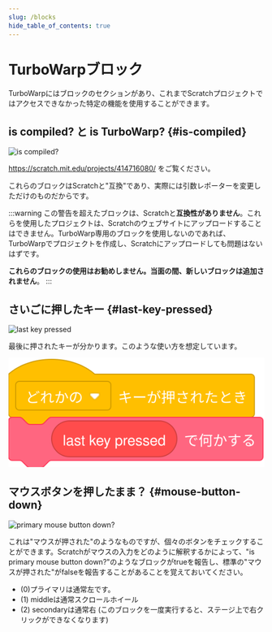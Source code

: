 ```yaml
---
slug: /blocks
hide_table_of_contents: true
---
```


# TurboWarpブロック

TurboWarpにはブロックのセクションがあり、これまでScratchプロジェクトではアクセスできなかった特定の機能を使用することができます。

## is compiled? と is TurboWarp? {#is-compiled}

![is compiled?](./assets/is-compiled.svg)

https://scratch.mit.edu/projects/414716080/ をご覧ください。

これらのブロックはScratchと"互換"であり、実際には引数レポーターを変更しただけのものだからです。

:::warning
この警告を超えたブロックは、Scratchと**互換性がありません**。これらを使用したプロジェクトは、Scratchのウェブサイトにアップロードすることはできません。TurboWarp専用のブロックを使用しないのであれば、TurboWarpでプロジェクトを作成し、Scratchにアップロードしても問題はないはずです。

**これらのブロックの使用はお勧めしません。当面の間、新しいブロックは追加されません**。
:::

## さいごに押したキー {#last-key-pressed}

![last key pressed](./assets/last-key-pressed.svg)

最後に押されたキーが分かります。このような使い方を想定しています。

![when any key pressed, do something with last key pressed](./assets/how-to-use-last-key-pressed.svg)

## マウスボタンを押したまま？ {#mouse-button-down}

![primary mouse button down?](./assets/mouse-button-down.svg)

これは"マウスが押された"のようなものですが、個々のボタンをチェックすることができます。Scratchがマウスの入力をどのように解釈するかによって、"is primary mouse button down?"のようなブロックがtrueを報告し、標準の"マウスが押された"がfalseを報告することがあることを覚えておいてください。

 * (0)プライマリは通常左です。
 * (1) middleは通常スクロールホイール
 * (2) secondaryは通常右 (このブロックを一度実行すると、ステージ上で右クリックができなくなります)

